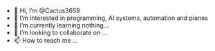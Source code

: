 - 👋 Hi, I’m @Cactus3659
- 👀 I’m interested in programming, AI systems, automation and planes
- 🌱 I’m currently learning nothing...
- 💞️ I’m looking to collaborate on ...
- 📫 How to reach me ...

<!---
Cactus3659/Cactus3659 is a ✨ special ✨ repository because its `README.md` (this file) appears on your GitHub profile.
You can click the Preview link to take a look at your changes.
--->

